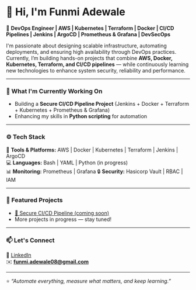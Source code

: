 # 👋 Hi, I'm Funmi Adewale

🚀 **DevOps Engineer | AWS | Kubernetes | Terraform | Docker | CI/CD Pipelines | Jenkins | ArgoCD | Prometheus & Grafana | DevSecOps**

I'm passionate about designing scalable infrastructure, automating deployments, and ensuring high availability through DevOps practices.  
Currently, I’m building hands-on projects that combine **AWS, Docker, Kubernetes, Terraform, and CI/CD pipelines** — while continuously learning new technologies to enhance system security, reliability and performance.

---

### 🧠 What I'm Currently Working On
- Building a **Secure CI/CD Pipeline Project** (Jenkins + Docker + Terraform + Kubernetes + Prometheus & Grafana)
- Enhancing my skills in **Python scripting** for automation


---

### ⚙️ Tech Stack
🧰 **Tools & Platforms:** AWS | Docker | Kubernetes | Terraform | Jenkins | ArgoCD  
💻 **Languages:** Bash | YAML | Python (in progress)  
📊 **Monitoring:** Prometheus | Grafana 
🔒 **Security:** Hasicorp Vault | RBAC | IAM  

---

### 📂 Featured Projects
- [🔧 Secure CI/CD Pipeline (coming soon)](https://github.com/funmishade/secure-ci-cd-pipeline)
- More projects in progress — stay tuned!

---

### 📫 Let's Connect
💼 [LinkedIn](https://www.linkedin.com/in/funmi-adewale)  
✉️ **funmi.adewale08@gmail.com**

---

⭐ _“Automate everything, measure what matters, and keep learning.”_
